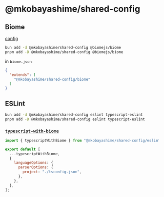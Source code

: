 # @mkobayashime/shared-config

## Biome

[config](./src/biome/index.json)

```bash
bun add -d @mkobayashime/shared-config @biomejs/biome
pnpm add -D @mkobayashime/shared-config @biomejs/biome
```

in `biome.json`

```json
{
  "extends": [
    "@mkobayashime/shared-config/biome"
  ]
}
```

## ESLint

```bash
bun add -d @mkobayashime/shared-config eslint typescript-eslint
pnpm add -D @mkobayashime/shared-config eslint typescript-eslint
```

### [`typescript-with-biome`](./src/eslint/typescriptWithBiome.js)

```javascript
import { typescriptWithBiome } from "@mkobayashime/shared-config/eslint";

export default [
  ...typescriptWithBiome,
  {
    languageOptions: {
      parserOptions: {
        project: "./tsconfig.json",
      },
    },
  },
];
```
